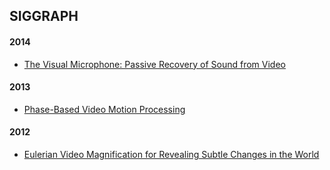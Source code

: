 ## SIGGRAPH

#### 2014
- [The Visual Microphone: Passive Recovery of Sound from Video](%5B2014%5DThe_Visual_Microphone.md)

#### 2013
- [Phase-Based Video Motion Processing](%5B2013%5DPhase-Based_Video_Motion_Processing.md)

#### 2012
- [Eulerian Video Magnification for Revealing Subtle Changes in the World](%5B2012%5DEulerian_Video_Magnification_for_Revealing_Subtle_Changes_in_the_World.md)
